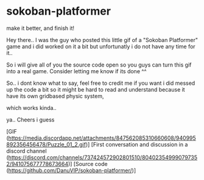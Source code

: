 # sokoban-platformer
make it better, and finish it!


Hey there.. 
I was the guy who posted this little gif of a "Sokoban Platformer" game 
and i did worked on it a bit but unfortunatly i do not have any time for it..

So i will give all of you the source code open so you guys can turn this gif into a real game. 
Consider letting me know if its done ^^

So.. i dont know what to say, feel free to credit me if you want
i did messed up the code a bit so it might be hard to read and understand because it have its own gridbased physic system, 

which works 
kinda.. 

ya.. Cheers i guess 

[GIF (https://media.discordapp.net/attachments/847562085310660608/940995892356456478/Puzzle_01_2.gif)]
[First conversation and discussion in a discord channel (https://discord.com/channels/737424572902801510/804023549990797352/941075677778673664)]
[Source code (https://github.com/DanuVIP/sokoban-platformer/)]
